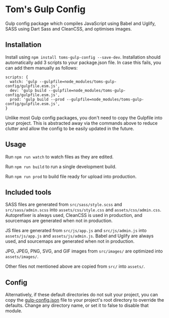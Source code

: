 # Tom's Gulp Config

Gulp config package which compiles JavaScript using Babel and Uglify, SASS using Dart Sass and CleanCSS, and optimises images.

## Installation

Install using `npm install toms-gulp-config --save-dev`. Installation should automatically add 3 scripts to your package.json file. In case this fails, you can add them manually as follows:

```
scripts: {
  watch: 'gulp --gulpfile=node_modules/toms-gulp-config/gulpfile.esm.js',
  dev: 'gulp build --gulpfile=node_modules/toms-gulp-config/gulpfile.esm.js',
  prod: 'gulp build --prod --gulpfile=node_modules/toms-gulp-config/gulpfile.esm.js',
}
```

Unlike most Gulp config packages, you don't need to copy the Gulpfile into your project. This is abstracted away via the commands above to reduce clutter and allow the config to be easily updated in the future.

## Usage

Run `npm run watch` to watch files as they are edited.

Run `npm run build` to run a single development build.

Run `npm run prod` to build file ready for upload into production.

## Included tools

SASS files are generated from `src/sass/style.scss` and `src/sass/admin.scss` into `assets/css/style.css` and `assets/css/admin.css`. Autoprefixer is always used, CleanCSS is used in production, and sourcemaps are generated when not in production.

JS files are generated from `src/js/app.js` and `src/js/admin.js` into `assets/js/app.js` and `assets/js/admin.js`. Babel and Uglify are always used, and sourcemaps are generated when not in production.

JPG, JPEG, PNG, SVG, and GIF images from `src/images/` are optimized into `assets/images/`.

Other files not mentioned above are copied from `src/` into `assets/`.

## Config

Alternatively, if these default directories do not suit your project, you can copy the [gulp-config.json](gulp-config.json) file to your project's root directory to override the defaults. Change any directory name, or set it to false to disable that module.
